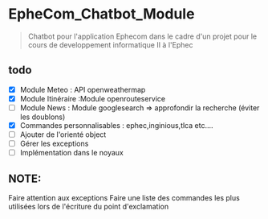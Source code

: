 # EpheCom_Chatbot_Module
> Chatbot pour l'application Ephecom dans le cadre d'un projet pour le cours de developpement informatique II à l'Ephec


## todo  
- [x] Module Meteo  : API openweathermap
- [x] Module Itinéraire :Module openrouteservice
- [ ] Module News   : Module googlesearch => approfondir la recherche (éviter les doublons)
- [x] Commandes personnalisables : ephec,inginious,tlca etc.... 
- [ ] Ajouter de l'orienté object 
- [ ] Gérer les exceptions
- [ ] Implémentation dans le noyaux

## NOTE:  
Faire attention aux exceptions
Faire une liste des commandes les plus utilisées lors de l'écriture du  point d'exclamation

